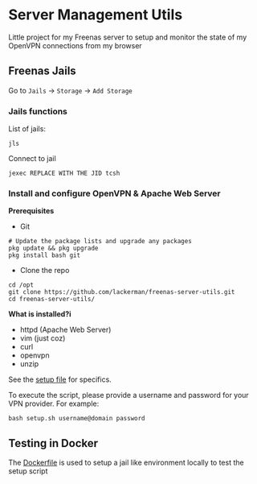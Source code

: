 # Server Management Utils

Little project for my Freenas server to setup and monitor the state of my OpenVPN connections from my browser

## Freenas Jails

Go to `Jails` -> `Storage` -> `Add Storage`

### Jails functions

List of jails:
```
jls
```

Connect to jail
```
jexec REPLACE WITH THE JID tcsh
```

### Install and configure OpenVPN & Apache Web Server

**Prerequisites**
- Git
```
# Update the package lists and upgrade any packages
pkg update && pkg upgrade 
pkg install bash git 
```
- Clone the repo
```
cd /opt
git clone https://github.com/lackerman/freenas-server-utils.git
cd freenas-server-utils/
```

**What is installed?i**
- httpd (Apache Web Server)
- vim (just coz)
- curl
- openvpn
- unzip

See the [setup file](setup.sh) for specifics.

To execute the script, please provide a username and password for your
VPN provider. For example:
```
bash setup.sh username@domain password
```

## Testing in Docker

The [Dockerfile](Dockerfile) is used to setup a jail like environment locally to test the setup script
